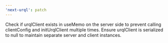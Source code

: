 ```yaml
---
'next-urql': patch
---
```


Check if urqlClient exists in useMemo on the server side to prevent calling clientConfig and initUrqlClient multiple times. Ensure urqlClient is serialized to null to maintain separate server and client instances.
